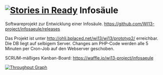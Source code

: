 [![Stories in Ready](https://badge.waffle.io/wi13-project/infosaeule.png?label=ready&title=Ready)](https://waffle.io/wi13-project/infosaeule)
Infosäule
==========

Softwareprojekt zur Entwicklung einer Infosäule.
https://github.com/WI13-project/infosaeule/releases

Das Projekt ist unter http://ohli.bplaced.net/wi13/wi13/prototyp2/ erreichbar.
Die DB liegt auf selbigem Server.
Changes am PHP-Code werden alle 5 Minuten per Cron-Job auf den Webserver geschoben.

SCRUM-mäßiges Kanban-Board:
https://waffle.io/wi13-project/infosaeule

[![Throughput Graph](https://graphs.waffle.io/wi13-project/infosaeule/throughput.svg)](https://waffle.io/wi13-project/infosaeule/metrics) 



